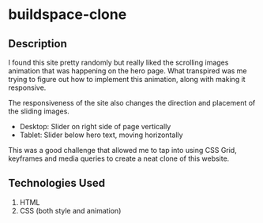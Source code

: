 # buildspace-clone

## Description

I found this site pretty randomly but really liked the scrolling images animation that was happening on the hero page. What transpired was me trying to figure out how to implement this animation, along with making it responsive.

The responsiveness of the site also changes the direction and placement of the sliding images.

- Desktop: Slider on right side of page vertically
- Tablet: Slider below hero text, moving horizontally

This was a good challenge that allowed me to tap into using CSS Grid, keyframes and media queries to create a neat clone of this website.

## Technologies Used

1. HTML
2. CSS (both style and animation)
